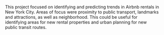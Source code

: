 This project focused on identifying and predicting trends in Airbnb rentals in New York City. Areas of focus were proximity to public transport, landmarks and attractions, as well as neighborhood. This could be useful for identifying areas for new rental properties and urban planning for new public transit routes.
